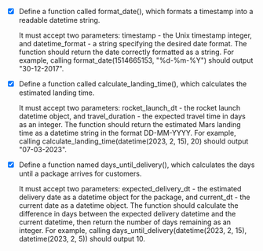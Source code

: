 - [x] Define a function called format_date(), which formats a timestamp into a readable datetime string.

    It must accept two parameters: timestamp - the Unix timestamp integer, and datetime_format - a string specifying the desired date format.
    The function should return the date correctly formatted as a string.
    For example, calling format_date(1514665153, "%d-%m-%Y") should output "30-12-2017".

- [x] Define a function called calculate_landing_time(), which calculates the estimated landing time.

    It must accept two parameters: rocket_launch_dt - the rocket launch datetime object, and travel_duration - the expected travel time in days as an integer.
    The function should return the estimated Mars landing time as a datetime string in the format DD-MM-YYYY.
    For example, calling calculate_landing_time(datetime(2023, 2, 15), 20) should output "07-03-2023".

- [x] Define a function named days_until_delivery(), which calculates the days until a package arrives for customers.

    It must accept two parameters: expected_delivery_dt - the estimated delivery date as a datetime object for the package, and current_dt - the current date as a datetime object.
    The function should calculate the difference in days between the expected delivery datetime and the current datetime, then return the number of days remaining as an integer.
    For example, calling days_until_delivery(datetime(2023, 2, 15), datetime(2023, 2, 5)) should output 10.